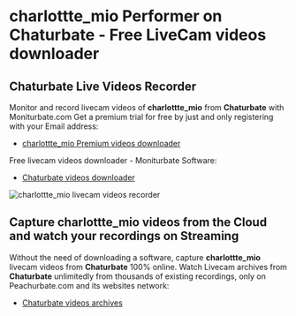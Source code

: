 # charlottte_mio Performer on Chaturbate - Free LiveCam videos downloader

## Chaturbate Live Videos Recorder

Monitor and record livecam videos of **charlottte_mio** from **Chaturbate** with Moniturbate.com
Get a premium trial for free by just and only registering with your Email address:
* [charlottte_mio Premium videos downloader](https://moniturbate.com/request-demo-licence-key.html)

Free livecam videos downloader - Moniturbate Software:
* [Chaturbate videos downloader](https://moniturbate.com/moniturbate-download-software.html)

![charlottte_mio livecam videos recorder](https://peachurnet.com/templates/moniturbate-software.png)


## Capture charlottte_mio videos from the Cloud and watch your recordings on Streaming

Without the need of downloading a software, capture **charlottte_mio** livecam videos from **Chaturbate** 100% online.
Watch Livecam archives from **Chaturbate** unlimitedly from thousands of existing recordings, only on Peachurbate.com and its websites network:
* [Chaturbate videos archives](https://peachurnet.com/)